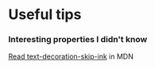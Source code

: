 # Useful tips

### Interesting properties I didn't know

[Read text-decoration-skip-ink](https://developer.mozilla.org/en-US/docs/Web/CSS/text-decoration-skip-ink) in MDN
